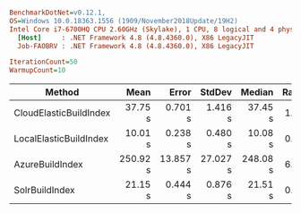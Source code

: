 ``` ini

BenchmarkDotNet=v0.12.1, 
OS=Windows 10.0.18363.1556 (1909/November2018Update/19H2)
Intel Core i7-6700HQ CPU 2.60GHz (Skylake), 1 CPU, 8 logical and 4 physical cores
  [Host]     : .NET Framework 4.8 (4.8.4360.0), X86 LegacyJIT
  Job-FAOBRV : .NET Framework 4.8 (4.8.4360.0), X86 LegacyJIT

IterationCount=50 
WarmupCount=10  

```
|                 Method |     Mean |    Error |   StdDev |   Median | Ratio | RatioSD |       Gen 0 |      Gen 1 |      Gen 2 | Allocated |
|----------------------- |---------:|---------:|---------:|---------:|------:|--------:|------------:|-----------:|-----------:|----------:|
| CloudElasticBuildIndex |  37.75 s |  0.701 s |  1.416 s |  37.45 s |  1.00 |    0.00 |  47000.0000 | 28000.0000 |  8000.0000 |  380.1 MB |
| LocalElasticBuildIndex |  10.01 s |  0.238 s |  0.480 s |  10.08 s |  0.27 |    0.02 |  43000.0000 | 31000.0000 |  9000.0000 | 406.38 MB |
|        AzureBuildIndex | 250.92 s | 13.857 s | 27.027 s | 248.08 s |  6.65 |    0.85 | 114000.0000 | 26000.0000 |  8000.0000 | 554.15 MB |
|         SolrBuildIndex |  21.15 s |  0.444 s |  0.876 s |  21.51 s |  0.56 |    0.03 | 122000.0000 | 81000.0000 | 10000.0000 | 811.82 MB |
